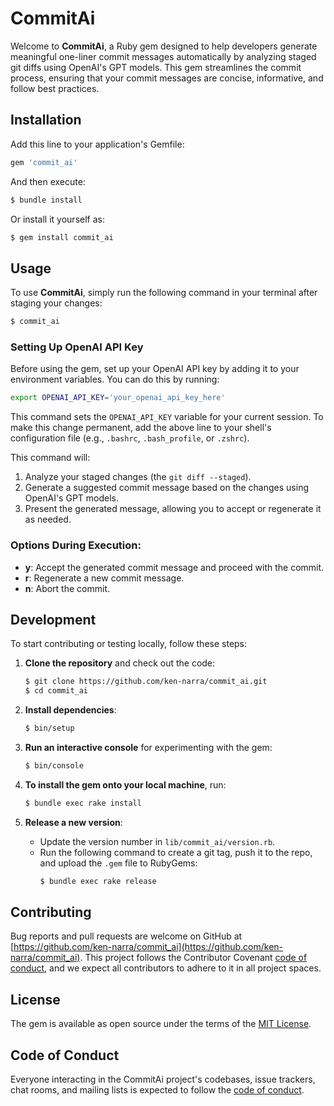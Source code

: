# CommitAi

Welcome to **CommitAi**, a Ruby gem designed to help developers generate meaningful one-liner commit messages automatically by analyzing staged git diffs using OpenAI's GPT models. This gem streamlines the commit process, ensuring that your commit messages are concise, informative, and follow best practices.

## Installation

Add this line to your application's Gemfile:

```ruby
gem 'commit_ai'
```

And then execute:

```bash
$ bundle install
```

Or install it yourself as:

```bash
$ gem install commit_ai
```

## Usage

To use **CommitAi**, simply run the following command in your terminal after staging your changes:

```bash
$ commit_ai
```

### Setting Up OpenAI API Key

Before using the gem, set up your OpenAI API key by adding it to your environment variables. You can do this by running:

```bash
export OPENAI_API_KEY='your_openai_api_key_here'
```

This command sets the `OPENAI_API_KEY` variable for your current session. To make this change permanent, add the above line to your shell's configuration file (e.g., `.bashrc`, `.bash_profile`, or `.zshrc`).

This command will:
1. Analyze your staged changes (the `git diff --staged`).
2. Generate a suggested commit message based on the changes using OpenAI's GPT models.
3. Present the generated message, allowing you to accept or regenerate it as needed.

### Options During Execution:
- **y**: Accept the generated commit message and proceed with the commit.
- **r**: Regenerate a new commit message.
- **n**: Abort the commit.

## Development

To start contributing or testing locally, follow these steps:

1. **Clone the repository** and check out the code:
   ```bash
   $ git clone https://github.com/ken-narra/commit_ai.git
   $ cd commit_ai
   ```

2. **Install dependencies**:
   ```bash
   $ bin/setup
   ```

3. **Run an interactive console** for experimenting with the gem:
   ```bash
   $ bin/console
   ```

4. **To install the gem onto your local machine**, run:
   ```bash
   $ bundle exec rake install
   ```

5. **Release a new version**:
   - Update the version number in `lib/commit_ai/version.rb`.
   - Run the following command to create a git tag, push it to the repo, and upload the `.gem` file to RubyGems:
     ```bash
     $ bundle exec rake release
     ```

## Contributing

Bug reports and pull requests are welcome on GitHub at [https://github.com/ken-narra/commit_ai](https://github.com/ken-narra/commit_ai). This project follows the Contributor Covenant [code of conduct](https://github.com/ken-narra/commit_ai/blob/master/CODE_OF_CONDUCT.md), and we expect all contributors to adhere to it in all project spaces.

## License

The gem is available as open source under the terms of the [MIT License](https://opensource.org/licenses/MIT).

## Code of Conduct

Everyone interacting in the CommitAi project's codebases, issue trackers, chat rooms, and mailing lists is expected to follow the [code of conduct](https://github.com/ken-narra/commit_ai/blob/master/CODE_OF_CONDUCT.md).
